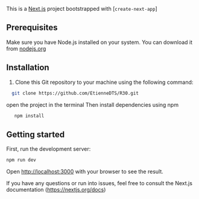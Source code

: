 This is a [Next.js](https://nextjs.org/) project bootstrapped with [`create-next-app`]

## Prerequisites

Make sure you have Node.js installed on your system. You can download it from [nodejs.org](https://nodejs.org/)

## Installation

1. Clone this Git repository to your machine using the following command:
```bash
  git clone https://github.com/EtienneDTS/R30.git
```
  open the project in the terminal
  Then install dependencies using npm 
```bash
   npm install
```

## Getting started
  
First, run the development server:

```bash
npm run dev
```
Open [http://localhost:3000](http://localhost:3000) with your browser to see the result.

If you have any questions or run into issues, feel free to consult the Next.js documentation (https://nextjs.org/docs)






